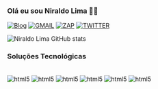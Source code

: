 ### Olá eu sou Niraldo Lima 🙋‍♂️

[![Blog](https://img.shields.io/badge/GitHub-100000?style=for-the-badge&logo=github&logoColor=white)](https://github.com/niraldolima)
[![GMAIL](https://img.shields.io/badge/Gmail-D14836?style=for-the-badge&logo=gmail&logoColor=white)](HTTPS://gmail.com)
[![ZAP](https://img.shields.io/badge/WhatsApp-25D366?style=for-the-badge&logo=whatsapp&logoColor=white)](7199979639)
[![TWITTER](https://img.shields.io/badge/Twitter-1DA1F2?style=for-the-badge&logo=twitter&logoColor=white)](https://twitter.com/LimaNirald46851)

![Niraldo Lima GitHub stats](https://github-readme-stats.vercel.app/api?username=niraldolima&show_icons=true&theme=radical)

### Soluções Tecnológicas

<div style="display: inline_block"><br/>
<img align="center" alt="html5" src="https://img.shields.io/badge/Windows-0078D6?style=for-the-badge&logo=windows&logoColor=white" />
<img align="center" alt="html5" src="https://img.shields.io/badge/Ubuntu-E95420?style=for-the-badge&logo=ubuntu&logoColor=white" />
<img align="center" alt="html5" src="https://img.shields.io/badge/mac%20os-000000?style=for-the-badge&logo=apple&logoColor=white" />
<img align="center" alt="html5" src="https://img.shields.io/badge/freebsd-AB2B28?style=for-the-badge&logo=freebsd&logoColor=white" />
<img align="center" alt="html5" src="https://img.shields.io/badge/Cloudflare-F38020?style=for-the-badge&logo=Cloudflare&logoColor=white" />
<img align="center" alt="html5" src="https://img.shields.io/badge/Google_Cloud-4285F4?style=for-the-badge&logo=google-cloud&logoColor=white" />
</div>
